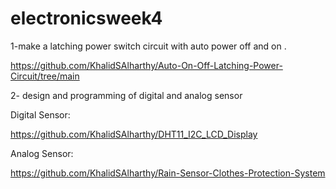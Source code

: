 # electronicsweek4

1-make a latching power switch circuit with auto power off and on .

https://github.com/KhalidSAlharthy/Auto-On-Off-Latching-Power-Circuit/tree/main

2- design and programming of digital and analog sensor

Digital Sensor:

https://github.com/KhalidSAlharthy/DHT11_I2C_LCD_Display

Analog Sensor:

https://github.com/KhalidSAlharthy/Rain-Sensor-Clothes-Protection-System
